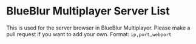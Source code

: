 # BlueBlur Multiplayer Server List
This is used for the server browser in BlueBlur Multiplayer. Please make a pull request if you want to add your own.
Format: `ip,port,webport`
